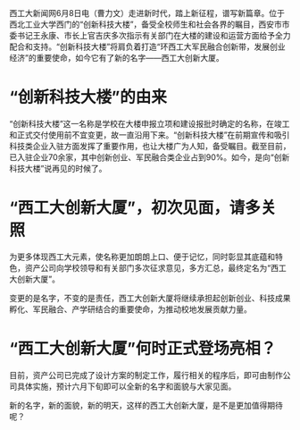 西工大新闻网6月8日电（曹力文）走进新时代，踏上新征程，谱写新篇章。位于西北工业大学西门的“创新科技大楼”，备受全校师生和社会各界的瞩目，西安市市委书记王永康、市长上官吉庆多次指示有关部门在大楼的建设和运营方面给予全力配合和支持。“创新科技大楼”将肩负着打造“环西工大军民融合创新带，发展创业经济”的重要使命，如今它有了新的名字——西工大创新大厦。

# “创新科技大楼”的由来

“创新科技大楼”这一名称是学校在大楼申报立项和建设报批时确定的名称，在竣工和正式交付使用前不宜变更，故一直沿用下来。“创新科技大楼”在前期宣传和吸引科技类企业入驻方面发挥了重要作用，也让大楼广为人知，备受瞩目。截至目前，已入驻企业70余家，其中创新创业、军民融合类企业占到90%。如今，是向“创新科技大楼”说再见的时候了。

# “西工大创新大厦”，初次见面，请多关照

为更多体现西工大元素，使名称更加朗朗上口、便于记忆，同时彰显其底蕴和特色，资产公司向学校领导和有关部门多次征求意见，多方汇总，最终定名为“西工大创新大厦”。

变更的是名字，不变的是责任，西工大创新大厦将继续承担起创新创业、科技成果孵化、军民融合、产学研结合的重要使命，为推动校地发展贡献力量。

# “西工大创新大厦”何时正式登场亮相？

目前，资产公司已完成了设计方案的制定工作，履行相关的程序后，即可由制作公司具体实施，预计六月下旬即可以全新的名字和面貌与大家见面。

新的名字，新的面貌，新的明天，这样的西工大创新大厦，是不是更加值得期待呢？